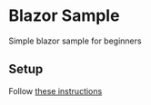 # Blazor Sample
Simple blazor sample for beginners

## Setup
Follow [these instructions](https://docs.microsoft.com/en-us/aspnet/core/blazor/get-started?view=aspnetcore-3.1&tabs=visual-studio)
